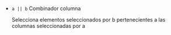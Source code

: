 - ```a || b``` Combinador columna
    
    Selecciona elementos seleccionados por b pertenecientes a las columnas seleccionadas por a
